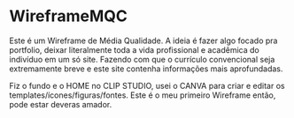# WireframeMQC
Este é um Wireframe de Média Qualidade. A ideia é fazer algo focado pra portfolio, deixar literalmente toda a vida profissional e acadêmica do indivíduo em um só site. Fazendo com que o currículo convencional seja extremamente breve e este site contenha informações mais aprofundadas.

Fiz o fundo e o HOME no CLIP STUDIO, usei o CANVA para criar e editar os templates/ícones/figuras/fontes. Este é o meu primeiro Wireframe então, pode estar deveras amador.
